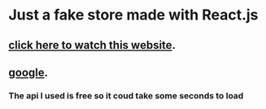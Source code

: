 
# Just a fake store made with React.js


## [click here to watch this website](fakeastronauta.github.io).
## [google](google.com).
### The api I used is free so it coud take some seconds to load 

